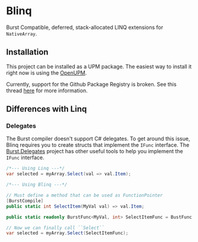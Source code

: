 Blinq
=====

Burst Compatible, deferred, stack-allocated LINQ extensions for `NativeArray`.

Installation
------------

This project can be installed as a UPM package. The easiest way to install it right now is using the [OpenUPM](https://openupm.com/packages/com.careboo.blinq/).

Currently, support for the Github Package Registry is broken. See this thread [here](https://forum.unity.com/threads/unable-to-publish-upm-packages-to-github-package-repo-as-of-07-10-2020.985268/#post-6409311) for more information.

Differences with Linq
---------------------

### Delegates

The Burst compiler doesn't support C# delegates. To get around this issue, Blinq requires you to create structs that implement the `IFunc` interface. The [Burst.Delegates](https://github.com/CareBoo/Burst.Delegates) project has other useful tools to help you implement the `IFunc` interface.

```cs
/*--- Using Linq ---*/
var selected = myArray.Select(val => val.Item);

/*--- Using Blinq ---*/

// Must define a method that can be used as FunctionPointer
[BurstCompile]
public static int SelectItem(MyVal val) => val.Item;

public static readonly BurstFunc<MyVal, int> SelectItemFunc = BustFunc.Compile(SelectItem);

// Now we can finally call ``Select``
var selected = myArray.Select(SelectItemFunc);
```

